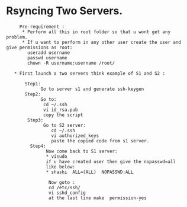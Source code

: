 
# Rsyncing Two Servers.
         Pre-requirement :
          * Perform all this in root folder so that u wont get any problem.
          * If u want to perform in any other user create the user and give permissions as root:
            useradd username
            passwd username
            chown -R username:username /root/
       
       * First launch a two servers think example of S1 and S2 :

           Step1:
                 Go to server s1 and generate ssh-keygen
           Step2:
                 Go to:
                  cd ~/.ssh
                  vi id_rsa.pub
                  copy the script
            Step3:
                  Go to S2 server:
                     cd ~/.ssh
                     vi authorized_keys
                     paste the copied code from s1 server.
             Step4:
                   Now come back to S1 server:
                   * visudo
                   if u have created user then give the nopasswd=all
                   like below:
                   * shashi  ALL=(ALL)  NOPASSWD:ALL
                    
                    Now goto :
                    cd /etc/ssh/
                    vi sshd_config
                    at the last line make  permission-yes
                   
                   

                
